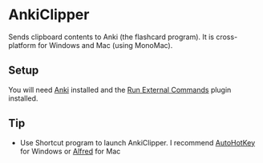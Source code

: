 AnkiClipper
===========

Sends clipboard contents to Anki (the flashcard program). It is cross-platform for Windows and Mac (using MonoMac).

## Setup
You will need [Anki](http://ankisrs.net/) installed and the [Run External Commands](https://ankiweb.net/shared/info/683760297) plugin installed.

## Tip
* Use Shortcut program to launch AnkiClipper. I recommend [AutoHotKey](http://www.autohotkey.com/) for Windows or [Alfred](http://www.alfredapp.com/) for Mac
